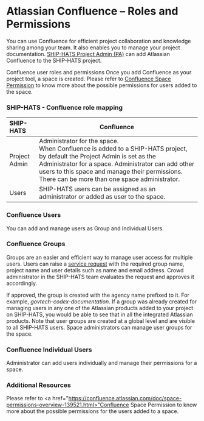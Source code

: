 # Atlassian Confluence – Roles and Permissions

You can use Confluence for efficient project collaboration and knowledge sharing among your team. It also enables you to manage your project documentation. <a href="https://docs.developer.gov.sg/docs/ship-hats/#/user-roles-permisions">SHIP-HATS Project Admin (PA)</a> can add Atlassian Confluence to the SHIP-HATS project. 
 
Confluence user roles and permissions
Once you add Confluence as your project tool, a space is created. Please refer to <a href="https://confluence.atlassian.com/doc/space-permissions-overview-139521.html">Confluence Space Permission</a> to know more about the possible permissions for users added to the space.

### SHIP-HATS - Confluence role mapping
| SHIP-HATS | Confluence |
| :------- | ----------- |
| Project Admin | Administrator for the space.</br>When Confluence is added to a SHIP-HATS project, by default the Project Admin is set as the Administrator for a space. Administrator can add other users to this space and manage their permissions. There can be more than one space administrator. |
| Users | SHIP-HATS users can be assigned as an administrator or added as user to the space. |

### Confluence Users 
You can add and manage users as Group and Individual Users. 

### Confluence Groups 
Groups are an easier and efficient way to manage user access for multiple users. Users can raise a <a href="https://jira.ship.gov.sg/servicedesk/customer/portal/11/">service request</a> with the required group name, project name and user details such as name and email address. Crowd administrator in the SHIP-HATS team evaluates the request and approves it accordingly.  

If approved, the group is created with the agency name prefixed to it. For example, *govtech-codex-documentation*. If a group was already created for managing users in any one of the Atlassian products added to your project on SHIP-HATS, you would be able to see that in all the integrated Atlassian products. Note that user groups are created at a global level and are visible to all SHIP-HATS users. Space administrators can manage user groups for the space.

### Confluence Individual Users
Administrator can add users individually and manage their permissions for a space.

### Additional Resources
Please refer to <a href="https://confluence.atlassian.com/doc/space-permissions-overview-139521.html>"Confluence Space Permission</a> to know more about the possible permissions for the users added to a space.

